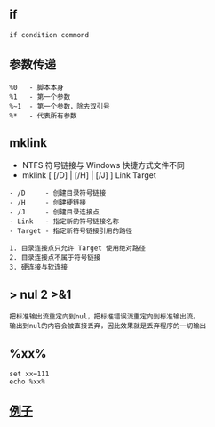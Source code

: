 ## if
```
if condition commond
```

## 参数传递
```
%0   - 脚本本身
%1   - 第一个参数
%~1  - 第一个参数，除去双引号
%*   - 代表所有参数
```

## mklink
- NTFS 符号链接与 Windows 快捷方式文件不同
- mklink [ [/D] | [/H] | [/J] ] Link Target
```
- /D     - 创建目录符号链接
- /H     - 创建硬链接
- /J     - 创建目录连接点
- Link   - 指定新的符号链接名称
- Target - 指定新符号链接引用的路径
```
```
1. 目录连接点只允许 Target 使用绝对路径
2. 目录连接点不属于符号链接
3. 硬连接与软连接
```

##  > nul 2 >&1
```
把标准输出流重定向到nul，把标准错误流重定向到标准输出流。
输出到nul的内容会被直接丢弃，因此效果就是丢弃程序的一切输出
```

## %xx%
```
set xx=111
echo %xx%
```
##

## [例子](./tool/example/bat_test.txt) 